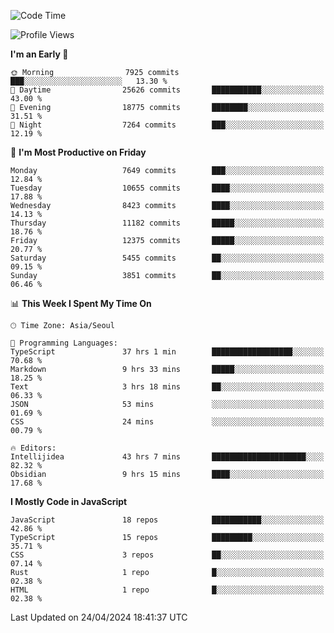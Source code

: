 <!--START_SECTION:waka-->
![Code Time](http://img.shields.io/badge/Code%20Time-5%2C969%20hrs%2042%20mins-blue)

![Profile Views](http://img.shields.io/badge/Profile%20Views-6-blue)

**I'm an Early 🐤** 

```text
🌞 Morning                7925 commits        ███░░░░░░░░░░░░░░░░░░░░░░   13.30 % 
🌆 Daytime                25626 commits       ███████████░░░░░░░░░░░░░░   43.00 % 
🌃 Evening                18775 commits       ████████░░░░░░░░░░░░░░░░░   31.51 % 
🌙 Night                  7264 commits        ███░░░░░░░░░░░░░░░░░░░░░░   12.19 % 
```
📅 **I'm Most Productive on Friday** 

```text
Monday                   7649 commits        ███░░░░░░░░░░░░░░░░░░░░░░   12.84 % 
Tuesday                  10655 commits       ████░░░░░░░░░░░░░░░░░░░░░   17.88 % 
Wednesday                8423 commits        ████░░░░░░░░░░░░░░░░░░░░░   14.13 % 
Thursday                 11182 commits       █████░░░░░░░░░░░░░░░░░░░░   18.76 % 
Friday                   12375 commits       █████░░░░░░░░░░░░░░░░░░░░   20.77 % 
Saturday                 5455 commits        ██░░░░░░░░░░░░░░░░░░░░░░░   09.15 % 
Sunday                   3851 commits        ██░░░░░░░░░░░░░░░░░░░░░░░   06.46 % 
```


📊 **This Week I Spent My Time On** 

```text
🕑︎ Time Zone: Asia/Seoul

💬 Programming Languages: 
TypeScript               37 hrs 1 min        ██████████████████░░░░░░░   70.68 % 
Markdown                 9 hrs 33 mins       █████░░░░░░░░░░░░░░░░░░░░   18.25 % 
Text                     3 hrs 18 mins       ██░░░░░░░░░░░░░░░░░░░░░░░   06.33 % 
JSON                     53 mins             ░░░░░░░░░░░░░░░░░░░░░░░░░   01.69 % 
CSS                      24 mins             ░░░░░░░░░░░░░░░░░░░░░░░░░   00.79 % 

🔥 Editors: 
Intellijidea             43 hrs 7 mins       █████████████████████░░░░   82.32 % 
Obsidian                 9 hrs 15 mins       ████░░░░░░░░░░░░░░░░░░░░░   17.68 % 
```

**I Mostly Code in JavaScript** 

```text
JavaScript               18 repos            ███████████░░░░░░░░░░░░░░   42.86 % 
TypeScript               15 repos            █████████░░░░░░░░░░░░░░░░   35.71 % 
CSS                      3 repos             ██░░░░░░░░░░░░░░░░░░░░░░░   07.14 % 
Rust                     1 repo              █░░░░░░░░░░░░░░░░░░░░░░░░   02.38 % 
HTML                     1 repo              █░░░░░░░░░░░░░░░░░░░░░░░░   02.38 % 
```




 Last Updated on 24/04/2024 18:41:37 UTC
<!--END_SECTION:waka-->
